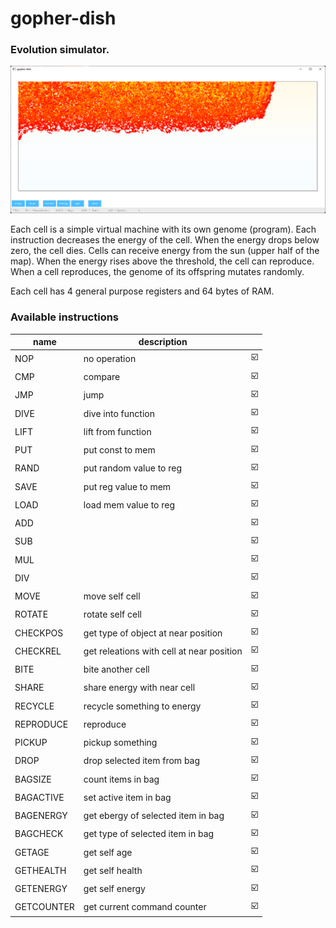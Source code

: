 # gopher-dish

### Evolution simulator.

![screenshot](.assets/screenshot.png)

Each cell is a simple virtual machine with its own genome (program). Each instruction decreases the energy of the cell. When the energy drops below zero, the cell dies. Cells can receive energy from the sun (upper half of the map). When the energy rises above the threshold, the cell can reproduce. When a cell reproduces, the genome of its offspring mutates randomly.

Each cell has 4 general purpose registers and 64 bytes of RAM.

### Available instructions

| name       | description                               |                         |
|------------|-------------------------------------------|-------------------------|
| NOP        | no operation                              | :ballot_box_with_check: |
| CMP        | compare                                   | :ballot_box_with_check: |
| JMP        | jump                                      | :ballot_box_with_check: |
| DIVE       | dive into function                        | :ballot_box_with_check: |
| LIFT       | lift from function                        | :ballot_box_with_check: |
| PUT        | put const to mem                          | :ballot_box_with_check: |
| RAND       | put random value to reg                   | :ballot_box_with_check: |
| SAVE       | put reg value to mem                      | :ballot_box_with_check: |
| LOAD       | load mem value to reg                     | :ballot_box_with_check: |
| ADD        |                                           | :ballot_box_with_check: |
| SUB        |                                           | :ballot_box_with_check: |
| MUL        |                                           | :ballot_box_with_check: |
| DIV        |                                           | :ballot_box_with_check: |
| MOVE       | move self cell                            | :ballot_box_with_check: |
| ROTATE     | rotate self cell                          | :ballot_box_with_check: |
| CHECKPOS   | get type of object at near position       | :ballot_box_with_check: |
| CHECKREL   | get releations with cell at near position | :ballot_box_with_check: |
| BITE       | bite another cell                         | :ballot_box_with_check: |
| SHARE      | share energy with near cell               | :ballot_box_with_check: |
| RECYCLE    | recycle something to energy               | :ballot_box_with_check: |
| REPRODUCE  | reproduce                                 | :ballot_box_with_check: |
| PICKUP     | pickup something                          | :ballot_box_with_check: |
| DROP       | drop selected item from bag               | :ballot_box_with_check: |
| BAGSIZE    | count items in bag                        | :ballot_box_with_check: |
| BAGACTIVE  | set active item in bag                    | :ballot_box_with_check: |
| BAGENERGY  | get ebergy of selected item in bag        | :ballot_box_with_check: |
| BAGCHECK   | get type of selected item in bag          | :ballot_box_with_check: |
| GETAGE     | get self age                              | :ballot_box_with_check: |
| GETHEALTH  | get self health                           | :ballot_box_with_check: |
| GETENERGY  | get self energy                           | :ballot_box_with_check: |
| GETCOUNTER | get current command counter               | :ballot_box_with_check: |
